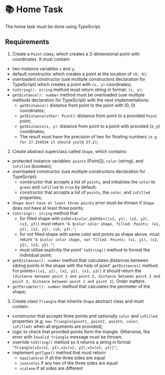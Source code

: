 # 📚 Home Task

The home task must be done using TypeScript.

## Requirements

1. Create a `Point` class, which creates a 2-dimensional point with coordinates. It must contain:
- two instance variables `x` and `y`;
- default constructor which creates a point at the location of `(0, 0)`;
- overloaded constructor (use multiple constructors declaration for TypeScript) which creates a point with `(x, y)` coordinates;
- `toString(): string` method must return string in format: `(x, y)`;
- `getDistance(): number` method must be overloaded (use multiple methods declaration for TypeScript) with the next implementations:
  - `getDistance()` distance from point to the point with (0, 0) coordinates;
  - `getDistance(other: Point)`: distance from point to a provided `Point` point;
  - `getDistance(x, y)`: distance from point to a point with provided (x, y) coordinates;
  - The result must have the precision of two for floating numbers `(e.g for 27.254534 it should yield 27.2)`;

2. Create abstract superclass called `Shape`, which contains:
- protected instance variables: `points` (Point[]), `color` (string), and `isFilled` (boolean);
- overloaded constructor (use multiple constructors declaration for TypeScript):
  - constructor that accepts a list of `points`, and initializes the `color` to `green` and `isFilled` to `true` by default;
  - constructor that accepts a list of `points`, the `color`, and `isFilled` properties;
- `Shape must have at least three points` error must be thrown if `Shape` does not have at least three points;
- `toString(): string` method that
  - for filled shape with color=`$color`, points=`[(x1, y1), (x2, y2), (x3, y3)]` must return `"A $color color shape, filled. Points: (x1, y1), (x2, y2), (x3, y3)."`;
  - for not filled shape with same color and points as shape above, must return `"A $color color shape, not filled. Points: (x1, y1), (x2, y2), (x3, y3)."`;
  - must utilize explicitly the point' `toString()` method to format the individual point;
- `getDistances(): number` method that calculates distances between sibling points in the shape with the help of point' `getDistance()` method. For points=`[(x1, y1), (x2, y2), (x3, y3)]` it should return the `[distance between point 1 and point 2, distance between point 2 and point 3, distance between point 1 and point 3]`. Order matters.
- `getPerimeter(): number` method that calculates the perimeter of the shape;

3. Create class `Triangle` that inherits `Shape` abstract class and must contain:
- constructor that accepts three points and optionally `color` and `isFilled` properties (e.g. `new Triangle(point1, point2, point3, color, isFilled)` when all arguments are provided);
- logic to check that provided points form the triangle. Otherwise, the error with `Invalid triangle` message must be thrown;
- override `toString()` method so it returns a string in format `"Triangle[v1=(x1, y1),v2=(x2, y2),v3=(x3, y3)]"`;
- implement `getType()` method that must return:
  - `equilateral` if all the three sides are equal
  - `isosceles` if any two of the three sides are equal
  - `scalene` if all sides are different
